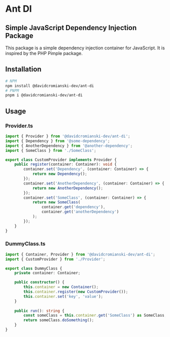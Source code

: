 # Ant DI
## Simple JavaScript Dependency Injection Package

This package is a simple dependency injection container for JavaScript. It is inspired by the PHP Pimple package.

## Installation

```bash
# NPM
npm install @davidcromianski-dev/ant-di
# PNPM
pnpm i @davidcromianski-dev/ant-di
```

## Usage

### Provider.ts
```typescript 
import { Provider } from '@davidcromianski-dev/ant-di';
import { Dependency } from '@some-dependency';
import { AnotherDependency } from '@another-dependency';
import { SomeClass } from './SomeClass';

export class CustomProvider implements Provider {
    public register(container: Container): void {
        container.set('Dependency', (container: Container) => {
            return new Dependency();
        });
        container.set('AnotherDependency', (container: Container) => {
            return new AnotherDependency();
        });
        container.set('SomeClass', (container: Container) => {
            return new SomeClass(
                container.get('dependency'),
                container.get('anotherDependency')
            );
        });
    }
}
```

### DummyClass.ts
```typescript
import { Container, Provider } from '@davidcromianski-dev/ant-di';
import { CustomProvider } from './Provider';

export class DummyClass {
    private container: Container;

    public constructor() {
        this.container = new Container();
        this.container.register(new CustomProvider());
        this.container.set('key', 'value');
    }
    
    public run(): string {
        const someClass = this.container.get('SomeClass') as SomeClass;
        return someClass.doSomething();
    }
}
```
